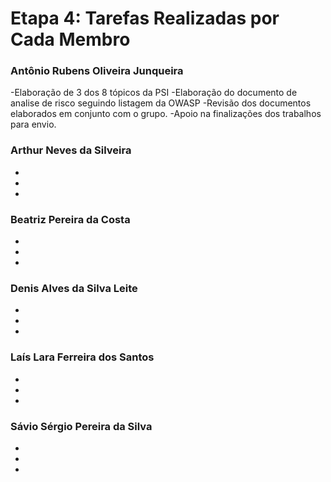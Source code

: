 # Etapa 4: Tarefas Realizadas por Cada Membro

### Antônio Rubens Oliveira Junqueira
-Elaboração de 3 dos 8 tópicos da PSI 
-Elaboração do documento de analise de risco seguindo listagem da OWASP
-Revisão dos documentos elaborados em conjunto com o grupo.
-Apoio na finalizações dos trabalhos para envio.

### Arthur Neves da Silveira
-
-
-

### Beatriz Pereira da Costa
-
-
-

### Denis Alves da Silva Leite
-
-
-

### Laís Lara Ferreira dos Santos
-
-
-

### Sávio Sérgio Pereira da Silva
-
-
-

